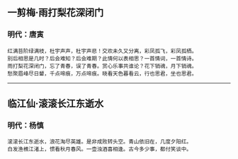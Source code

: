 ## 一剪梅·雨打梨花深闭门
### 明代：唐寅
```
红满苔阶绿满枝，杜宇声声，杜宇声悲！交欢未久又分离，彩凤孤飞，彩凤孤栖。
别后相思是几时？后会难知？后会难期？此情何以表相思？一首情词，一首情诗。
雨打梨花深闭门，忘了青春，误了青春。赏心乐事共谁论？花下销魂，月下销魂。
愁聚眉峰尽日颦，千点啼痕，万点啼痕。晓看天色暮看云，行也思君，坐也思君。
```
---
## 临江仙·滚滚长江东逝水
### 明代：杨慎
```
滚滚长江东逝水，浪花淘尽英雄。是非成败转头空。青山依旧在，几度夕阳红。
白发渔樵江渚上，惯看秋月春风。一壶浊酒喜相逢。古今多少事，都付笑谈中。
```